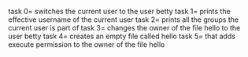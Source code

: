 task 0= switches the current user to the user betty
task 1= prints the effective username of the current user
task 2= prints all the groups the current user is part of
task 3= changes the owner of the file hello to the user betty
task 4= creates an empty file called hello
task 5= that adds execute permission to the owner of the file hello
